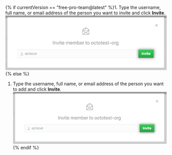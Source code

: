 {% if currentVersion == "free-pro-team@latest" %}1. Type the username, full name, or email address of the person you want to invite and click **Invite**.
  ![Invite member form](/assets/images/help/organizations/org-invite-modal.png){% else %}
1. Type the username, full name, or email address of the person you want to add and click **Invite**. ![Invite member form](/assets/images/help/organizations/org-invite-modal-ghe.png){% endif %}
